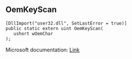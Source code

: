 ## OemKeyScan

```
[DllImport("user32.dll", SetLastError = true)]
public static extern uint OemKeyScan(
   ushort wOemChar
);
```

Microsoft documentation: [Link](https://learn.microsoft.com/en-us/windows/win32/api/winuser/nf-winuser-oemkeyscan)
